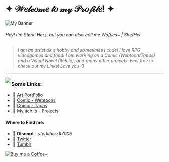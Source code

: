 <!--
**sterkiherz/sterkiherz** is a ✨ _special_ ✨ repository because its `README.md` (this file) appears on your GitHub profile. 
-->

# ✦ 𝒲𝑒𝓁𝒸𝑜𝓂𝑒 𝓉𝑜 𝓂𝓎 𝒫𝓇𝑜𝒻𝒾𝓁𝑒! ✦</h1>

![My Banner](https://i.imgur.com/1E1mqlg.png)

###### Hey! I'm Sterki Herz, but you can also call me Waffles~ | She/Her
> *I am an artist as a hobby and sometimes I code!*
> *I love RPG videogames and food! I am working on a Comic (Webtoon/Tapas) and a Visual Novel (Itch.io), and many other projects.*
> *Feel free to check out my Links! Love you :3*
---

<img align="left" src="https://i.imgur.com/kKvDadx.png">

### Some Links:
* :seedling: [Art PortFolio](http://sterkiherzart.weebly.com)
* :seedling: [Comic - Webtoons](https://www.webtoons.com/en/challenge/miraclewish/list?title_no=210761)
* :seedling: [Comic - Tapas](https://tapas.io/series/Miraclewish)
* :seedling: [My itch.io - Projects](https://sterkiherz.itch.io/)

#### Where to Find me:
* :cake: **Discord** - *sterkiherz#7005*
* :cake: [Twitter](https://twitter.com/sterkiherz)
* :cake: [Tumblr](https://sterkiherz.tumblr.com)

[![Buy me a Coffee~](https://img.shields.io/badge/$-support-ff69b4.svg?style=flat)](https://ko-fi.com/sterkiherz) 
